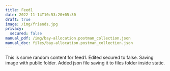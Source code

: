 ```yaml
---
title: Feed1
date: 2022-11-14T10:53:20+05:30
draft: true
image: /img/friends.jpg
privacy:
  secured: false
manual_pdf: /img/bay-allocation.postman_collection.json
manual_doc: files/bay-allocation.postman_collection.json
---
```


This is some random content for feed1.
Edited secured to false.
Saving image with public folder.
A﻿dded json file saving it to files folder inside static.